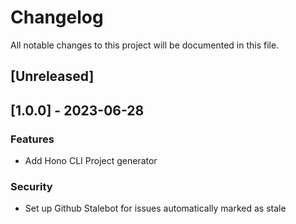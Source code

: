# Changelog

All notable changes to this project will be documented in this file.

## [Unreleased]
## [1.0.0] - 2023-06-28

### Features

- Add Hono CLI Project generator

### Security

- Set up Github Stalebot for issues automatically marked as stale

<!-- generated by git-cliff -->
